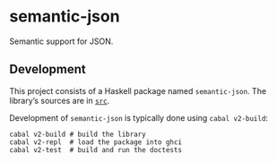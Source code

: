 # semantic-json

Semantic support for JSON.


## Development

This project consists of a Haskell package named `semantic-json`. The library’s sources are in [`src`][].

Development of `semantic-json` is typically done using `cabal v2-build`:

```shell
cabal v2-build # build the library
cabal v2-repl  # load the package into ghci
cabal v2-test  # build and run the doctests
```

[`src`]: https://github.com/github/semantic/tree/master/semantic-json/src
